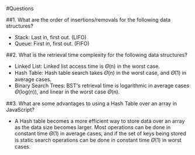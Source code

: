 #Questions

##1. What are the order of insertions/removals for the following data structures?
* Stack: Last in, first out. (LIFO)
* Queue: First in, first out. (FIFO)


##2. What is the retrieval time complexity for the following data structures?
* Linked List: Linked list access time is 𝛩(n) in the worst case.
* Hash Table: Hash table search takes 𝛩(n) in the worst case, and 𝛩(1) in average cases.
* Binary Search Trees: BST's retrieval time is logarithmic in average cases 𝛩(log(n)), and linear in the worst case 𝛩(n).

##3. What are some advantages to using a Hash Table over an array in JavaScript?
  * A Hash table becomes a more efficient way to store data over an array as the data size becomes larger. Most operations can be done in constant time 𝛩(1) in average cases, and if the set of keys being stored is static search operations can be done in constant time 𝛩(1) in worst cases.
